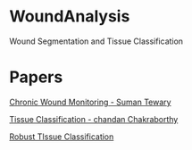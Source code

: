 # WoundAnalysis
Wound Segmentation and Tissue Classification


# Papers 

[Chronic Wound Monitoring - Suman Tewary](https://link.springer.com/article/10.1007/s10916-016-0679-y)

[Tissue Classification - chandan Chakraborthy](https://www.hindawi.com/journals/bmri/2014/851582/abs/)

[Robust TIssue Classification](https://hal.archives-ouvertes.fr/hal-00648504/document)


